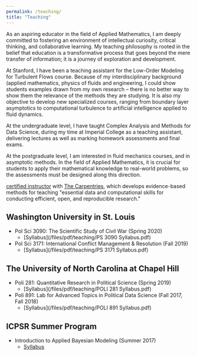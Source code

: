```yaml
---
permalink: /teaching/
title: "Teaching"
---
```


As an aspiring educator in the field of Applied Mathematics, I am deeply committed to fostering an environment of intellectual curiosity, critical thinking,
 and collaborative learning. My teaching philosophy is rooted in the belief that education is a transformative process that goes beyond the mere transfer of
 information; it is a journey of exploration and development.

At Stanford, I have been a teaching assistant for the Low-Order Modeling for Turbulent Flows course. Because of my interdisciplinary background (applied 
mathematics, physics of fluids and engineering, I could show students examples drawn from my own research – there is no better way to show them the 
relevance of the methods they are studying. It is also my objective to develop new specialized courses, ranging from boundary layer asymptotics to 
computational turbulence to artificial intelligence applied to fluid dynamics.

At the undergraduate level, I have taught Complex Analysis and Methods for Data Science, during my time at Imperial College as a teaching assistant, 
delivering lectures as well as marking homework assessments and final exams.
 
At the postgraduate level, I am interested in fluid mechanics courses, and in asymptotic methods. In the field of Applied Mathematics, it is crucial for 
students to apply their mathematical knowledge to real-world problems, so the assessments must be designed along this direction.


[certified instructor](https://carpentries.org/instructors/#jayrobwilliams) with
[The Carpentries](https://carpentries.org/), which develops evidence-based
methods for teaching "essential data and computational skills for conducting
efficient, open, and reproducible research."

## Washington University in St. Louis
- Pol Sci 3090: The Scientific Study of Civil War (Spring 2020)
    - [Syllabus](/files/pdf/teaching/PS 3090 Syllabus.pdf)
- Pol Sci 3171: International Conflict Management & Resolution (Fall 2019)
    - [Syllabus](/files/pdf/teaching/PS 3171 Syllabus.pdf)

## The University of North Carolina at Chapel Hill
- Poli 281: Quantitative Research in Political Science (Spring 2019)
    - [Syllabus](/files/pdf/teaching/POLI 281 Syllabus.pdf)
- Poli 891: Lab for Advanced Topics in Political Data Science (Fall 2017, Fall 2018)
    - [Syllabus](/files/pdf/teaching/POLI 891 Syllabus.pdf)

## ICPSR Summer Program
- Introduction to Applied Bayesian Modeling (Summer 2017)
    - [Syllabus](/files/pdf/teaching/bayes2017.pdf)
